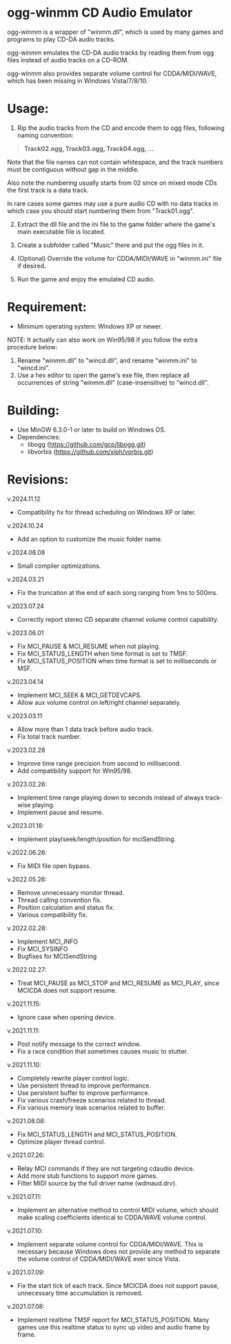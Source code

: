 # ogg-winmm CD Audio Emulator

ogg-winmm is a wrapper of "winmm.dll", which is used by many games and programs to play CD-DA audio tracks.

ogg-winmm emulates the CD-DA audio tracks by reading them from ogg files instead of audio tracks on a CD-ROM.

ogg-winmm also provides separate volume control for CDDA/MIDI/WAVE, which has been missing in Windows Vista/7/8/10.

# Usage:

1. Rip the audio tracks from the CD and encode them to ogg files, following naming convention:
> **Track02.ogg, Track03.ogg, Track04.ogg, ...**

  Note that the file names can not contain whitespace, and the track numbers must be contiguous without gap in the middle.

  Also note the numbering usually starts from 02 since on mixed mode CDs the first track is a data track.
  
  In rare cases some games may use a pure audio CD with no data tracks in which case you should start numbering them from "Track01.ogg".

2. Extract the dll file and the ini file to the game folder where the game's main executable file is located.

3. Create a subfolder called "Music" there and put the ogg files in it. 

4. (Optional) Override the volume for CDDA/MIDI/WAVE in "winmm.ini" file if desired.

5. Run the game and enjoy the emulated CD audio.

# Requirement:

- Minimum operating system: Windows XP or newer. 

NOTE: It actually can also work on Win95/98 if you follow the extra procedure below:
1. Rename "winmm.dll" to "wincd.dll", and rename "winmm.ini" to "wincd.ini".
2. Use a hex editor to open the game's exe file, then replace all occurrences of string "winmm.dll" (case-insensitive) to "wincd.dll".

# Building:

- Use MinGW 6.3.0-1 or later to build on Windows OS.
- Dependencies:
  - libogg (https://github.com/gcp/libogg.git)
  - libvorbis (https://github.com/xiph/vorbis.git)

# Revisions:

v.2024.11.12
- Compatibility fix for thread scheduling on Windows XP or later.

v.2024.10.24
- Add an option to customize the music folder name.

v.2024.08.08
- Small compiler optimizations.

v.2024.03.21
- Fix the truncation at the end of each song ranging from 1ms to 500ms.

v.2023.07.24
- Correctly report stereo CD separate channel volume control capability.

v.2023.06.01
- Fix MCI_PAUSE & MCI_RESUME when not playing.
- Fix MCI_STATUS_LENGTH when time format is set to TMSF.
- Fix MCI_STATUS_POSITION when time format is set to milliseconds or MSF.

v.2023.04.14
- Implement MCI_SEEK & MCI_GETDEVCAPS.
- Allow aux volume control on left/right channel separately.  

v.2023.03.11
- Allow more than 1 data track before audio track.  
- Fix total track number.

v.2023.02.28
- Improve time range precision from second to millisecond.
- Add compatibility support for Win95/98.

v.2023.02.26:
- Implement time range playing down to seconds instead of always track-wise playing.
- Implement pause and resume.

v.2023.01.18:
- Implement play/seek/length/position for mciSendString.

v.2022.06.26:
- Fix MIDI file open bypass.

v.2022.05.26:
- Remove unnecessary monitor thread.
- Thread calling convention fix.
- Position calculation and status fix.
- Various compatibility fix.

v.2022.02.28:
- Implement MCI_INFO
- Fix MCI_SYSINFO
- Bugfixes for MCISendString

v.2022.02.27:
- Treat MCI_PAUSE as MCI_STOP and MCI_RESUME as MCI_PLAY, since MCICDA does not support resume.

v.2021.11.15:
- Ignore case when opening device.

v.2021.11.11:
- Post notify message to the correct window.
- Fix a race condition that sometimes causes music to stutter.

v.2021.11.10:
- Completely rewrite player control logic.
- Use persistent thread to improve performance.
- Use persistent buffer to improve performance.
- Fix various crash/freeze scenarios related to thread.
- Fix various memory leak scenarios related to buffer.

v.2021.08.08:
- Fix MCI_STATUS_LENGTH and MCI_STATUS_POSITION.
- Optimize player thread control.

v.2021.07.26:
- Relay MCI commands if they are not targeting cdaudio device.
- Add more stub functions to support more games.
- Filter MIDI source by the full driver name (wdmaud.drv).

v.2021.07.11:
- Implement an alternative method to control MIDI volume, which should make scaling coefficients identical to CDDA/WAVE volume control.

v.2021.07.10:
- Implement separate volume control for CDDA/MIDI/WAVE.
  This is necessary because Windows does not provide any method to separate the volume control of CDDA/MIDI/WAVE ever since Vista.

v.2021.07.09:
- Fix the start tick of each track.
  Since MCICDA does not support pause, unnecessary time accumulation is removed.

v.2021.07.08:
- Implement realtime TMSF report for MCI_STATUS_POSITION.
  Many games use this realtime status to sync up video and audio frame by frame.
